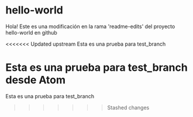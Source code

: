 # hello-world

Hola! Este es una modificación en la rama 'readme-edits' del proyecto hello-world en github

<<<<<<< Updated upstream
Esta es una prueba para test_branch

Esta es una prueba para test_branch desde Atom
=======

Esta es una prueba para test_branch
>>>>>>> Stashed changes
